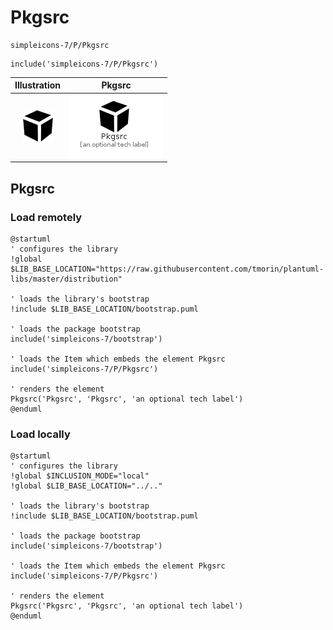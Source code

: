 # Pkgsrc


```text
simpleicons-7/P/Pkgsrc
```

```text
include('simpleicons-7/P/Pkgsrc')
```



| Illustration | Pkgsrc |
| :---: | :---: |
| ![illustration for Illustration](../../simpleicons-7/P/Pkgsrc.png) | ![illustration for Pkgsrc](../../simpleicons-7/P/Pkgsrc.Local.png) |




## Pkgsrc

### Load remotely
```plantuml
@startuml
' configures the library
!global $LIB_BASE_LOCATION="https://raw.githubusercontent.com/tmorin/plantuml-libs/master/distribution"

' loads the library's bootstrap
!include $LIB_BASE_LOCATION/bootstrap.puml

' loads the package bootstrap
include('simpleicons-7/bootstrap')

' loads the Item which embeds the element Pkgsrc
include('simpleicons-7/P/Pkgsrc')

' renders the element
Pkgsrc('Pkgsrc', 'Pkgsrc', 'an optional tech label')
@enduml
```

### Load locally
```plantuml
@startuml
' configures the library
!global $INCLUSION_MODE="local"
!global $LIB_BASE_LOCATION="../.."

' loads the library's bootstrap
!include $LIB_BASE_LOCATION/bootstrap.puml

' loads the package bootstrap
include('simpleicons-7/bootstrap')

' loads the Item which embeds the element Pkgsrc
include('simpleicons-7/P/Pkgsrc')

' renders the element
Pkgsrc('Pkgsrc', 'Pkgsrc', 'an optional tech label')
@enduml
```

